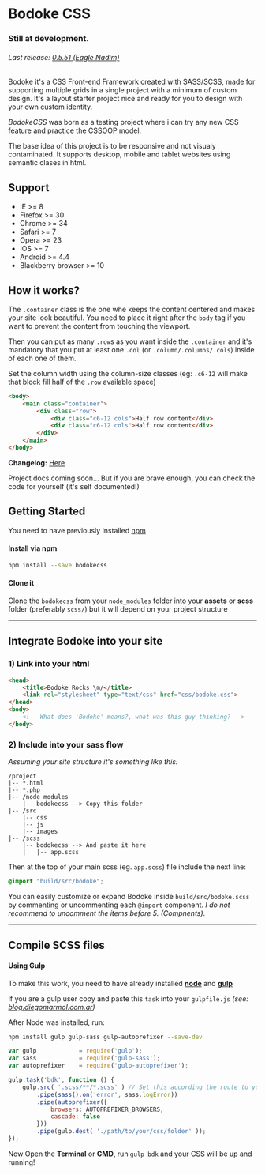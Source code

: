 Bodoke CSS
==========

### Still at development.
###### Last release: [0.5.51 (Eagle Nadím)](https://github.com/dmmarmol/bodokecss/releases/tag/0.5.51)


Bodoke it's a CSS Front-end Framework created with SASS/SCSS, made for supporting multiple grids in a single project with a minimum of custom design.
It's a layout starter project nice and ready for you to design with your own custom identity.

*BodokeCSS* was born as a testing project where i can try any new CSS feature and practice the [CSSOOP](https://www.smashingmagazine.com/2011/12/an-introduction-to-object-oriented-css-oocss/) model.

The base idea of this project is to be responsive and not visualy contaminated.
It supports desktop, mobile and tablet websites using semantic clases in html.

## Support
* IE >= 8
* Firefox >= 30
* Chrome >= 34
* Safari >= 7
* Opera >= 23
* IOS >= 7
* Android >= 4.4
* Blackberry browser >= 10

## How it works?

The `.container` class is the one whe keeps the content centered and makes your site look beautiful. You need to place it right after the `body` tag if you want to prevent the content from touching the viewport.

Then you can put as many `.row`s as you want inside the `.container` and it's mandatory that you put at least one `.col` (or `.column/.columns/.cols`) inside of each one of them.

Set the column width using the column-size classes (eg: `.c6-12` will make that block fill half of the `.row` available space)
``` html
<body>
	<main class="container">
		<div class="row">
			<div class="c6-12 cols">Half row content</div>
			<div class="c6-12 cols">Half row content</div>
		</div>
	</main>
</body>
```

**Changelog:** [Here](https://github.com/dmmarmol/bodokecss/blob/master/CHANGELOG.MD)

Project docs coming soon... But if you are brave enough, you can check the code for yourself (it's self documented!)

## Getting Started

You need to have previously installed [npm](https://docs.npmjs.com/cli/install)

#### Install via npm
```sh
npm install --save bodokecss
```

#### Clone it
Clone the `bodokecss` from your `node_modules` folder into your **assets** or **scss** folder (preferably `scss/`) but it will depend on your project structure

-------------

## Integrate Bodoke into your site

### 1) Link into your html
```html
<head>
	<title>Bodoke Rocks \m/</title>
	<link rel="stylesheet" type="text/css" href="css/bodoke.css">
</head>
<body>
	<!-- What does 'Bodoke' means?, what was this guy thinking? -->
</body>
```

### 2) Include into your sass flow

*Assuming your site structure it's something like this:*
```
/project
|-- *.html
|-- *.php
|-- /node_modules
    |-- bodokecss --> Copy this folder
|-- /src
    |-- css
    |-- js
    |-- images
|-- /scss
    |-- bodokecss --> And paste it here
    |   |-- app.scss
```

Then at the top of your main scss (eg. `app.scss`) file include the next line:

```scss
@import "build/src/bodoke";
```
You can easily customize or expand Bodoke inside `build/src/bodoke.scss` by commenting or uncommenting each `@import` component. *I do not recommend to uncomment the items before 5. (Compnents)*.

-------------

## Compile SCSS files

#### Using Gulp

To make this work, you need to have already installed **[node](http://blog.diegomarmol.com.ar/getting-started-with-node-js-and-gulp-js/)** and **[gulp](http://blog.diegomarmol.com.ar/getting-started-with-node-js-and-gulp-js/)**

If you are a gulp user copy and paste this `task` into your `gulpfile.js` *(see: [blog.diegomarmol.com.ar](http://blog.diegomarmol.com.ar/getting-started-with-node-js-and-gulp-js/))*

After Node was installed, run:
```sh
npm install gulp gulp-sass gulp-autoprefixer --save-dev
```

```js
var gulp 			= require('gulp');
var sass 			= require('gulp-sass');
var autoprefixer 	= require('gulp-autoprefixer');

gulp.task('bdk', function () {
    gulp.src( '.scss/**/*.scss' ) // Set this according the route to your project
		.pipe(sass().on('error', sass.logError))
		.pipe(autoprefixer({
            browsers: AUTOPREFIXER_BROWSERS,
            cascade: false
        }))
		.pipe(gulp.dest( './path/to/your/css/folder' ));
});
```

Now Open the **Terminal** or **CMD**, run `gulp bdk` and your CSS will be up and running!
